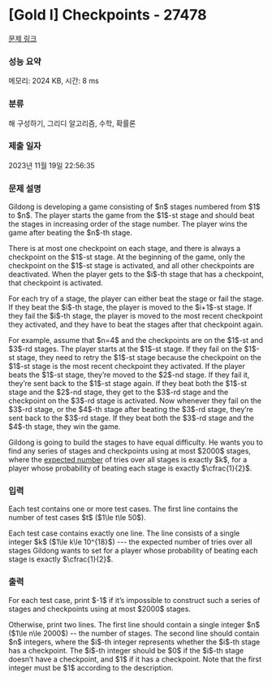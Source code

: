 # [Gold I] Checkpoints - 27478 

[문제 링크](https://www.acmicpc.net/problem/27478) 

### 성능 요약

메모리: 2024 KB, 시간: 8 ms

### 분류

해 구성하기, 그리디 알고리즘, 수학, 확률론

### 제출 일자

2023년 11월 19일 22:56:35

### 문제 설명

<p>Gildong is developing a game consisting of $n$ stages numbered from $1$ to $n$. The player starts the game from the $1$-st stage and should beat the stages in increasing order of the stage number. The player wins the game after beating the $n$-th stage.</p>

<p>There is at most one checkpoint on each stage, and there is always a checkpoint on the $1$-st stage. At the beginning of the game, only the checkpoint on the $1$-st stage is activated, and all other checkpoints are deactivated. When the player gets to the $i$-th stage that has a checkpoint, that checkpoint is activated.</p>

<p>For each try of a stage, the player can either beat the stage or fail the stage. If they beat the $i$-th stage, the player is moved to the $i+1$-st stage. If they fail the $i$-th stage, the player is moved to the most recent checkpoint they activated, and they have to beat the stages after that checkpoint again.</p>

<p>For example, assume that $n=4$ and the checkpoints are on the $1$-st and $3$-rd stages. The player starts at the $1$-st stage. If they fail on the $1$-st stage, they need to retry the $1$-st stage because the checkpoint on the $1$-st stage is the most recent checkpoint they activated. If the player beats the $1$-st stage, they’re moved to the $2$-nd stage. If they fail it, they’re sent back to the $1$-st stage again. If they beat both the $1$-st stage and the $2$-nd stage, they get to the $3$-rd stage and the checkpoint on the $3$-rd stage is activated. Now whenever they fail on the $3$-rd stage, or the $4$-th stage after beating the $3$-rd stage, they’re sent back to the $3$-rd stage. If they beat both the $3$-rd stage and the $4$-th stage, they win the game.</p>

<p>Gildong is going to build the stages to have equal difficulty. He wants you to find any series of stages and checkpoints using at most $2000$ stages, where the <a href="https://en.wikipedia.org/wiki/Expected_value">expected number</a> of tries over all stages is exactly $k$, for a player whose probability of beating each stage is exactly $\cfrac{1}{2}$.</p>

### 입력 

 <p>Each test contains one or more test cases. The first line contains the number of test cases $t$ ($1\le t\le 50$).</p>

<p>Each test case contains exactly one line. The line consists of a single integer $k$ ($1\le k\le 10^{18}$) --- the expected number of tries over all stages Gildong wants to set for a player whose probability of beating each stage is exactly $\cfrac{1}{2}$.</p>

### 출력 

 <p>For each test case, print $-1$ if it’s impossible to construct such a series of stages and checkpoints using at most $2000$ stages.</p>

<p>Otherwise, print two lines. The first line should contain a single integer $n$ ($1\le n\le 2000$) -- the number of stages. The second line should contain $n$ integers, where the $i$-th integer represents whether the $i$-th stage has a checkpoint. The $i$-th integer should be $0$ if the $i$-th stage doesn’t have a checkpoint, and $1$ if it has a checkpoint. Note that the first integer must be $1$ according to the description.</p>

